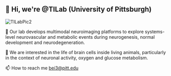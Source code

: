 ## 👋 Hi, we're @TILab (University of Pittsburgh) 

![TILabPic2](https://github.com/user-attachments/assets/70e149fa-5327-4793-9887-998e87290ca1)


👀 Our lab develops multimodal neuroimaging platforms to explore systems-level neurovascular and metabolic events during neurogenesis, normal development and neurodegeneration. 

🧠 We are interested in the life of brain cells inside living animals, particularly in the context of neuronal activity, oxygen and glucose metabolism. 


📫 How to reach me bei3@pitt.edu


